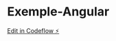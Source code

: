 # Exemple-Angular

[Edit in Codeflow ⚡️](https://stackblitz.com/~/github.com/OlivierMarhic/Exemple-Angular)